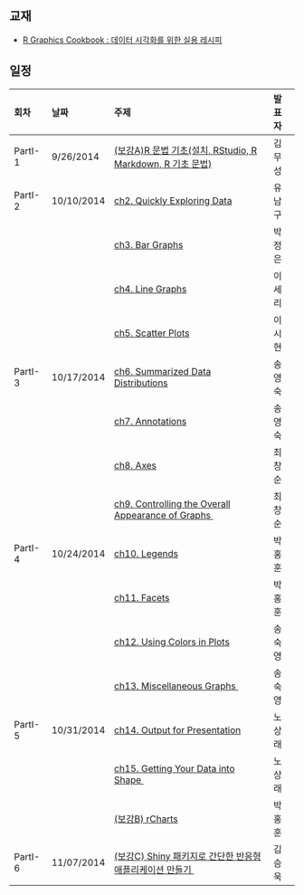 ## 교재
- [R Graphics Cookbook : 데이터 시각화를 위한 실용 레시피](http://www.insightbook.co.kr/books/programming-insight/r-graphics-cookbook)


## 일정


|회차	    |날짜	   |주제	                                                 |발표자|
|:---	    |:---	    |:---	                                     |:---|
|PartI-1    |9/26/2014  |[(보강A)R 문법 기초(설치, RStudio, R Markdown, R 기초 문법)](d01.md)	|김무성|
|PartI-2    |10/10/2014 |[ch2. Quickly Exploring Data](d02.md)       |유남구|
|           |           |[ch3. Bar Graphs](d02.md)                   |박정은|
|           |           |[ch4. Line Graphs](d02.md)                  |이세리|
|           |           |[ch5. Scatter Plots](d02.md)                |이시현|
|PartI-3	|10/17/2014	|[ch6. Summarized Data Distributions](d03.md) |송영숙|
|       	|       	|[ch7. Annotations](d03.md)	                  |송영숙|
|       	|       	|[ch8. Axes](d03.md)	                      |최창순|
|       	|       	|[ch9. Controlling the Overall Appearance of Graphs ](d03.md) |최창순| 
|PartI-4	|10/24/2014	|[ch10. Legends](d04.md)	                  |박홍훈|
|       	|       	|[ch11. Facets](d04.md)                       |박홍훈|
|       	|       	|[ch12. Using Colors in Plots](d04.md)        |송숙영|
|       	|       	|[ch13. Miscellaneous Graphs ](d04.md)	      |송숙영|
|PartI-5	|10/31/2014	|[ch14. Output for Presentation](d05.md)      |노상래|
|       	|       	|[ch15. Getting Your Data into Shape ](d05.md)|노상래|
|       	|       	|[(보강B) rCharts](d05.md)	                  |박홍훈|
|PartI-6	|11/07/2014	|[(보강C) Shiny 패키지로 간단한 반응형 애플리케이션 만들기 ](d06.md) |김승욱|
